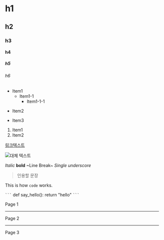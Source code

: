 <!-- 주석표기-->

<!--제목 텍스트-->
# h1
## h2
### h3
#### h4
##### h5
###### h6

<!-- 순서 없는 리스트(- * + 혼용가능) -->
- Item1
	- Item1-1
		- Item1-1-1
* Item2
+ Item3

<!-- 순서 있는 리스트-->
1. Item1
2. Item2
 
<!--하이퍼링크-->
[링크텍스트](링크URL)

<!--이미지-->
![대체 텍스트](이미지URL)


<!--강조 표기-->
*Italic*
**bold**
~Line Break~
_Single underscore_

<!--인용문(Blockquote)-->
> 인용할 문장

<!--Code 입력(문장 내)-->
This is how `code` works.

<!--Code 입력(블록)-->
` ``` `
def say_hello():
	return "hello"
` ``` `

<!--수평선-->
Page 1

* * *
Page 2

-----
Page 3

